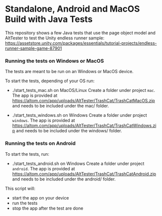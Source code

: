 # Standalone, Android and MacOS Build with Java Tests

This repository shows a few Java tests that use the page object model and AltTester to test the Unity endless runner sample:
https://assetstore.unity.com/packages/essentials/tutorial-projects/endless-runner-sample-game-87901

### Running the tests on Windows or MacOS
The tests are meant to be run on an Windows or MacOS device. 

To start the tests, depending of your OS run:

- ./start_tests_mac.sh on MacOS/Linux
    Create a folder under project `mac`.
    The app is provided at https://altom.com/app/uploads/AltTester/TrashCat/TrashCatMacOS.zip and needs to be included under the mac/ folder.

- ./start_tests_windows.sh on Windows
    Create a folder under project `windows`.
    The app is provided at https://altom.com/app/uploads/AltTester/TrashCat/TrashCatWindows.zip and needs to be included under the windows/ folder.

### Running the tests on Android
To start the tests, run:
- ./start_tests_android.sh on Windows
    Create a folder under project `android`.
    The app is provided at https://altom.com/app/uploads/AltTester/TrashCat/TrashCatAndroid.zip and needs to be included under the android/ folder.

This script will:

- start the app on your device
- run the tests
- stop the app after the test are done
